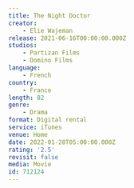 ```yaml
---
title: The Night Doctor
creator:
    - Elie Wajeman
release: 2021-06-16T00:00:00.000Z
studios:
    - Partizan Films
    - Domino Films
language:
    - French
country:
    - France
length: 82
genre:
    - Drama
format: Digital rental
service: iTunes
venue: Home
date: 2022-01-28T05:00:00.000Z
rating: '2.5'
revisit: false
media: Movie
id: 712124
---
```



